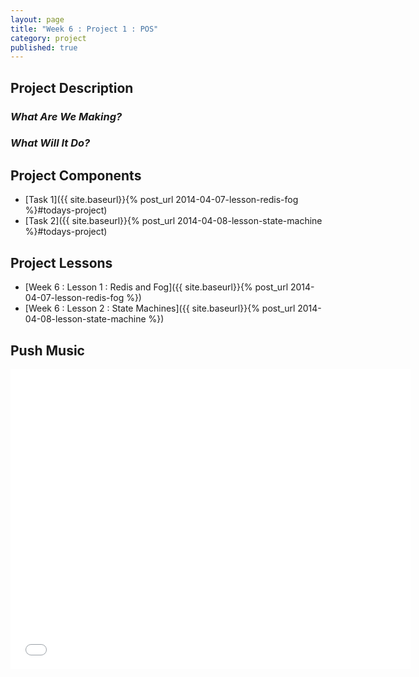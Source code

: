 ```yaml
---
layout: page
title: "Week 6 : Project 1 : POS"
category: project
published: true
---
```


## Project Description

### _What Are We Making?_

### _What Will It Do?_

## Project Components

* [Task 1]({{ site.baseurl}}{% post_url 2014-04-07-lesson-redis-fog %}#todays-project)
* [Task 2]({{ site.baseurl}}{% post_url 2014-04-08-lesson-state-machine %}#todays-project)

## Project Lessons

* [Week 6 : Lesson 1 : Redis and Fog]({{ site.baseurl}}{% post_url 2014-04-07-lesson-redis-fog %})
* [Week 6 : Lesson 2 : State Machines]({{ site.baseurl}}{% post_url 2014-04-08-lesson-state-machine %})

## Push Music

<iframe width="640" height="480" src="//www.youtube.com/embed/t21DFnu00Dc" frameborder="0" allowfullscreen></iframe>